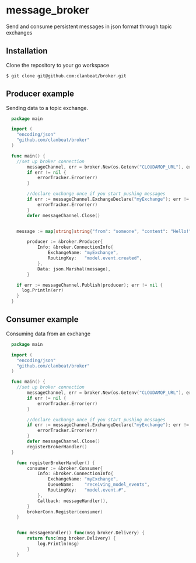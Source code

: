 # message_broker

Send and consume persistent messages in json format through topic exchanges

## Installation

Clone the repository to your go workspace

	$ git clone git@github.com:clanbeat/broker.git

## Producer example

Sending data to a topic exchange.


```go
  package main

  import (
    "encoding/json"
  	"github.com/clanbeat/broker"
  )

  func main() {
    //set up broker connection
		messageChannel, err = broker.New(os.Getenv("CLOUDAMQP_URL"), errorTrackerFunc())
		if err != nil {
			errorTracker.Error(err)
		}

		//declare exchange once if you start pushing messages
		if err := messageChannel.ExchangeDeclare("myExchange"); err != nil {
			errorTracker.Error(err)
		}
		defer messageChannel.Close()


    message := map[string]string{"from": "someone", "content": "Hello!"}

		producer := &broker.Producer{
			Info: &broker.ConnectionInfo{
				ExchangeName: "myExchange",
				RoutingKey:   "model.event.created",
			},
			Data: json.Marshal(message),
		}

    if err := messageChannel.Publish(producer); err != nil {
      log.Println(err)
    }
  }
```

## Consumer example

Consuming data from an exchange

```go
  package main

  import (
    "encoding/json"
  	"github.com/clanbeat/broker"
  )

  func main() {
    //set up broker connection
		messageChannel, err = broker.New(os.Getenv("CLOUDAMQP_URL"), errorTrackerFunc())
		if err != nil {
			errorTracker.Error(err)
		}

		//declare exchange once if you start pushing messages
		if err := messageChannel.ExchangeDeclare("myExchange"); err != nil {
			errorTracker.Error(err)
		}
		defer messageChannel.Close()
		registerBrokerHandler()
  }

	func registerBrokerHandler() {
		consumer := &broker.Consumer{
			Info: &broker.ConnectionInfo{
				ExchangeName: "myExchange",
				QueueName:    "receiving_model_events",
				RoutingKey:   "model.event.#",
			},
			Callback: messageHandler(),
		}
		brokerConn.Register(consumer)
	}


	func messageHandler() func(msg broker.Delivery) {
		return func(msg broker.Delivery) {
			log.Println(msg)
		}
	}

```
